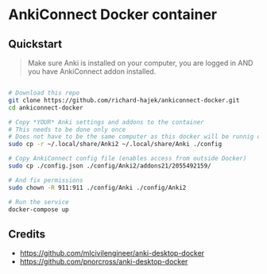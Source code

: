 # AnkiConnect Docker container

## Quickstart

> Make sure Anki is installed on your computer, you are logged in AND you have AnkiConnect addon installed.

```bash

# Download this repo
git clone https://github.com/richard-hajek/ankiconnect-docker.git
cd ankiconnect-docker

# Copy *YOUR* Anki settings and addons to the container
# This needs to be done only once
# Does not have to be the same computer as this docker will be runnig on
sudo cp -r ~/.local/share/Anki2 ~/.local/share/Anki ./config

# Copy AnkiConnect config file (enables access from outside Docker)
sudo cp ./config.json ./config/Anki2/addons21/2055492159/

# And fix permissions
sudo chown -R 911:911 ./config/Anki ./config/Anki2

# Run the service
docker-compose up
```

## Credits

- https://github.com/mlcivilengineer/anki-desktop-docker
- https://github.com/pnorcross/anki-desktop-docker
